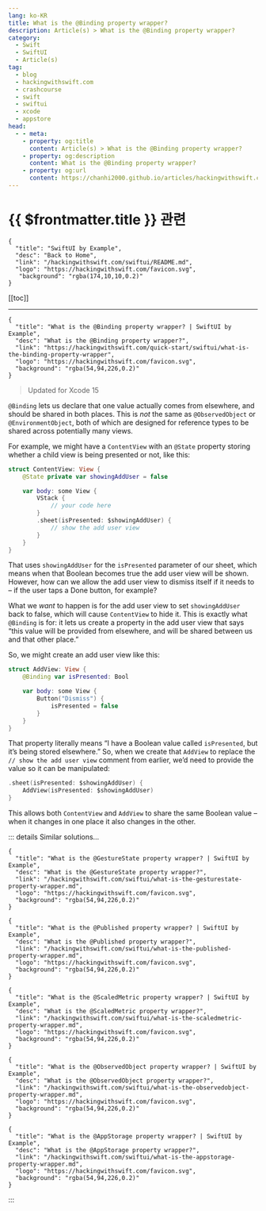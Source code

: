 ```yaml
---
lang: ko-KR
title: What is the @Binding property wrapper?
description: Article(s) > What is the @Binding property wrapper?
category:
  - Swift
  - SwiftUI
  - Article(s)
tag: 
  - blog
  - hackingwithswift.com
  - crashcourse
  - swift
  - swiftui
  - xcode
  - appstore
head:
  - - meta:
    - property: og:title
      content: Article(s) > What is the @Binding property wrapper?
    - property: og:description
      content: What is the @Binding property wrapper?
    - property: og:url
      content: https://chanhi2000.github.io/articles/hackingwithswift.com/swiftui/what-is-the-binding-property-wrapper.html
---
```


# {{ $frontmatter.title }} 관련

```component VPCard
{
  "title": "SwiftUI by Example",
  "desc": "Back to Home",
  "link": "/hackingwithswift.com/swiftui/README.md",
  "logo": "https://hackingwithswift.com/favicon.svg",
   "background": "rgba(174,10,10,0.2)"
}
```

[[toc]]

---

```component VPCard
{
  "title": "What is the @Binding property wrapper? | SwiftUI by Example",
  "desc": "What is the @Binding property wrapper?",
  "link": "https://hackingwithswift.com/quick-start/swiftui/what-is-the-binding-property-wrapper",
  "logo": "https://hackingwithswift.com/favicon.svg",
  "background": "rgba(54,94,226,0.2)"
}
```

> Updated for Xcode 15

`@Binding` lets us declare that one value actually comes from elsewhere, and should be shared in both places. This is *not* the same as `@ObservedObject` or `@EnvironmentObject`, both of which are designed for reference types to be shared across potentially many views.

For example, we might have a `ContentView` with an `@State` property storing whether a child view is being presented or not, like this:

```swift
struct ContentView: View {
    @State private var showingAddUser = false

    var body: some View {
        VStack {
            // your code here
        }
        .sheet(isPresented: $showingAddUser) {
            // show the add user view
        }
    }
}
```

That uses `showingAddUser` for the `isPresented` parameter of our sheet, which means when that Boolean becomes true the add user view will be shown. However, how can we allow the add user view to dismiss itself if it needs to – if the user taps a Done button, for example?

What we *want* to happen is for the add user view to set `showingAddUser` back to false, which will cause `ContentView` to hide it. This is exactly what `@Binding` is for: it lets us create a property in the add user view that says “this value will be provided from elsewhere, and will be shared between us and that other place.”

So, we might create an add user view like this:

```swift
struct AddView: View {
    @Binding var isPresented: Bool

    var body: some View {
        Button("Dismiss") {
            isPresented = false
        }
    }
}
```

That property literally means “I have a Boolean value called `isPresented`, but it’s being stored elsewhere.” So, when we create that `AddView` to replace the `// show the add user view` comment from earlier, we’d need to provide the value so it can be manipulated:

```swift
.sheet(isPresented: $showingAddUser) {
    AddView(isPresented: $showingAddUser)
}
```

This allows both `ContentView` and `AddView` to share the same Boolean value – when it changes in one place it also changes in the other.

::: details Similar solutions…

```component VPCard
{
  "title": "What is the @GestureState property wrapper? | SwiftUI by Example",
  "desc": "What is the @GestureState property wrapper?",
  "link": "/hackingwithswift.com/swiftui/what-is-the-gesturestate-property-wrapper.md",
  "logo": "https://hackingwithswift.com/favicon.svg",
  "background": "rgba(54,94,226,0.2)"
}
```

```component VPCard
{
  "title": "What is the @Published property wrapper? | SwiftUI by Example",
  "desc": "What is the @Published property wrapper?",
  "link": "/hackingwithswift.com/swiftui/what-is-the-published-property-wrapper.md",
  "logo": "https://hackingwithswift.com/favicon.svg",
  "background": "rgba(54,94,226,0.2)"
}
```

```component VPCard
{
  "title": "What is the @ScaledMetric property wrapper? | SwiftUI by Example",
  "desc": "What is the @ScaledMetric property wrapper?",
  "link": "/hackingwithswift.com/swiftui/what-is-the-scaledmetric-property-wrapper.md",
  "logo": "https://hackingwithswift.com/favicon.svg",
  "background": "rgba(54,94,226,0.2)"
}
```

```component VPCard
{
  "title": "What is the @ObservedObject property wrapper? | SwiftUI by Example",
  "desc": "What is the @ObservedObject property wrapper?",
  "link": "/hackingwithswift.com/swiftui/what-is-the-observedobject-property-wrapper.md",
  "logo": "https://hackingwithswift.com/favicon.svg",
  "background": "rgba(54,94,226,0.2)"
}
```

```component VPCard
{
  "title": "What is the @AppStorage property wrapper? | SwiftUI by Example",
  "desc": "What is the @AppStorage property wrapper?",
  "link": "/hackingwithswift.com/swiftui/what-is-the-appstorage-property-wrapper.md",
  "logo": "https://hackingwithswift.com/favicon.svg",
  "background": "rgba(54,94,226,0.2)"
}
```

:::


